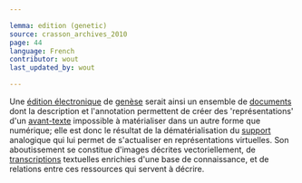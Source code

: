 ```yaml
---

lemma: edition (genetic)
source: crasson_archives_2010
page: 44
language: French
contributor: wout
last_updated_by: wout

---
```


Une [édition électronique](editionDigital.html) de [genèse](genesis.html) serait ainsi un ensemble de [documents](document.html) dont la description et l'annotation permettent de créer des 'représentations' d'un [avant-texte](avantTexte) impossible à matérialiser dans un autre forme que numérique; elle est donc le résultat de la dématérialisation du [support](textCarrier.html) analogique qui lui permet de s'actualiser en représentations virtuelles. Son aboutissement se constitue d'images décrites vectoriellement, de [transcriptions](transcription.html) textuelles enrichies d'une base de connaissance, et de relations entre ces ressources qui servent à décrire.
